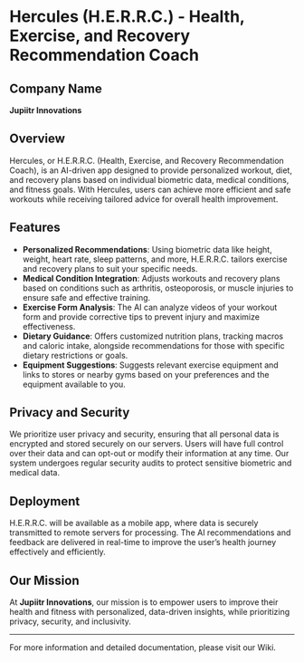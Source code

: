 # Hercules (H.E.R.R.C.) - Health, Exercise, and Recovery Recommendation Coach

## Company Name
**Jupiitr Innovations**

## Overview
Hercules, or H.E.R.R.C. (Health, Exercise, and Recovery Recommendation Coach), is an AI-driven app designed to provide personalized workout, diet, and recovery plans based on individual biometric data, medical conditions, and fitness goals. With Hercules, users can achieve more efficient and safe workouts while receiving tailored advice for overall health improvement.

## Features
- **Personalized Recommendations**: Using biometric data like height, weight, heart rate, sleep patterns, and more, H.E.R.R.C. tailors exercise and recovery plans to suit your specific needs.
- **Medical Condition Integration**: Adjusts workouts and recovery plans based on conditions such as arthritis, osteoporosis, or muscle injuries to ensure safe and effective training.
- **Exercise Form Analysis**: The AI can analyze videos of your workout form and provide corrective tips to prevent injury and maximize effectiveness.
- **Dietary Guidance**: Offers customized nutrition plans, tracking macros and caloric intake, alongside recommendations for those with specific dietary restrictions or goals.
- **Equipment Suggestions**: Suggests relevant exercise equipment and links to stores or nearby gyms based on your preferences and the equipment available to you.

## Privacy and Security
We prioritize user privacy and security, ensuring that all personal data is encrypted and stored securely on our servers. Users will have full control over their data and can opt-out or modify their information at any time. Our system undergoes regular security audits to protect sensitive biometric and medical data.

## Deployment
H.E.R.R.C. will be available as a mobile app, where data is securely transmitted to remote servers for processing. The AI recommendations and feedback are delivered in real-time to improve the user’s health journey effectively and efficiently.

## Our Mission
At **Jupiitr Innovations**, our mission is to empower users to improve their health and fitness with personalized, data-driven insights, while prioritizing privacy, security, and inclusivity.

---

For more information and detailed documentation, please visit our Wiki.
